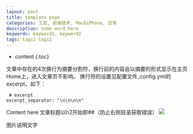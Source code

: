 ```yaml
---
layout: post
title: template page
categories: 工具, 前端技术, Mac&iPhone, 日常
description: some word here
keywords: keyword1, keyword2
tags: tags1 tags2
---
```

* content
{:toc}
<div class="postImg" style="background-image:url(http://ovl1kjv88.bkt.clouddn.com/media/)"></div>
文章中存在的4次换行为摘要分割符，换行前的内容会以摘要的形式显示在主页Home上，进入文章页不影响。
换行符的设置见配置文件_config.yml的 excerpt，如下：

```
 # excerpt
excerpt_separator: "\n\n\n\n"
```



Content here
文章标题以h2开始即##（防止右侧目录获取错误）
![](http://ovl1kjv88.bkt.clouddn.com/media/500_wKgFVVouJNqActSbAAT4kOIJ6RM247.jpg-width_700)
<p class="img-instructions">图片说明文字</p>



